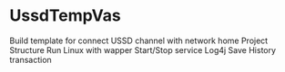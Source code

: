 # UssdTempVas
Build template for connect USSD channel with network home
Project Structure
Run Linux with wapper
Start/Stop service
Log4j
Save History transaction 
